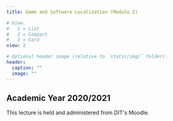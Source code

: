 ```yaml
---
title: Game and Software Localization (Modulo 2)

# View.
#   1 = List
#   2 = Compact
#   3 = Card
view: 2

# Optional header image (relative to `static/img/` folder).
header:
  caption: ""
  image: ""
---
```



## Academic Year 2020/2021

This lecture is held and administered from DIT's Moodle. 
<!---
## Learning outcomes

The student will learn the requirements for software release in international settings, which requires proper localization. The student will learn how to use modern software for the task of localization and will understand standard localization guidelines and the use of CAT and other localization tools.


## Course contents

#### 1. Introduction to Internationalization
#### 2. Internationalization and Localization
#### 3. Translation editors and tools
#### 4. Style guides and conventions
#### 5. Hands on the localization of software

##   Readings/Bibliography

* Esselink B., A Practical Guide to Localization, John Benjamins Publishing Co., 2000, ISBN 9027219567
* [GNU gettext tools](https://www.gnu.org/software/gettext/manual/gettext.pdf), version 0.19.8.1.515-
e50fa. Native Language Support Library and Tools
Edition 0.19.8.1.515-e50fa, 28 April 2019
* AA. VV., [Italian Style Guide](https://www.microsoft.com/en-us/language/StyleGuides), Redmond, Microsoft Corporation, Feb 2019
* [Android localization guide](https://developer.android.com/guide/topics/resources/localization)

##   Teaching methods

The course will be a combination of seminar and practical sessions. In either case, active participation of the students will be expected. The practical sessions will mostly imply translation from English into Italian. Desktop software and mobile apps will be included.

Attendance to a minimum of 70% of the lessons is a must.

## Assessment methods

The students will be evaluated on a final practical exercise. They will most likely pursue the localization of a small user interface.

## Teaching tools

Bibliography, lecture notes/handout, exercises

## Office hours

Open schedule, upon agreement.
-->
